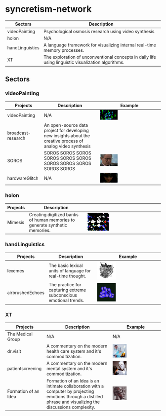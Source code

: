 # syncretism-network

| Sectors      | Description                                                  |
| ------------ | ------------------------------------------------------------ |
| videoPainting       | Psychological osmosis research using video synthesis.            |
| holon               | N/A            |
| handLinguistics     | A language framework for visualizing internal real-time memory processes.   |
| XT                  | The exploration of unconventional concepts in daily life using linguistic visualization algorithms.            |

## Sectors
### videoPainting

| Projects      | Description                                                  | Example  |
| ------------ | ------------------------------------------------------------ | --- |
| videoPainting    | N/A            | <img height="30%" width="30%" src="https://github.com/cskonopka/syncretism-network/blob/main/assets/vp_01.png"/> |
| broadcast-research    | An open-source data project for developing new insights about the creative process of analog video synthesis            |  |
| SOROS      | SOROS SOROS SOROS SOROS SOROS SOROS SOROS SOROS SOROS SOROS SOROS            |    <img height="30%" width="30%" src="https://github.com/cskonopka/syncretism-network/blob/main/assets/vp-soros.gif"/> |
| hardwareGlitch      | N/A            |   <img height="30%" width="30%" src="https://github.com/cskonopka/syncretism-network/blob/main/assets/vp-hardwareglitch.gif"/>  |

### holon
| Projects      | Description                                                  |  |
| ------------ | ------------------------------------------------------------ | --- | 
| Mimesis      | Creating digitized banks of human memories to generate synthetic memories.            |   <img height="30%" width="30%" src="https://github.com/cskonopka/syncretism-network/blob/main/assets/holon-mimesis.png"/> |

### handLinguistics
| Projects      | Description                                                  | Example |
| ------------ | ------------------------------------------------------------ | --- |
| lexemes             | The basic lexical units of language for real-time thought.            |    <img height="30%" width="30%" src="https://github.com/cskonopka/syncretism-network/blob/main/assets/hl-lexemes-01.png"/>   |
| airbrushedEchoes    | The practice for capturing extreme subconscious emotional trends.            |    <img height="30%" width="30%" src="https://github.com/cskonopka/syncretism-network/blob/main/assets/hl-airbrushedechoes.png"/> |

### XT
| Projects      | Description                                                  | Example |
| ------------ | ------------------------------------------------------------ | --- |
| The Medical Group                  | N/A            | N/A  |
| dr.visit                  | A commentary on the modern health care system and it's commoditization.            |   <img height="30%" width="30%" src="https://github.com/cskonopka/syncretism-network/blob/main/assets/xt-drvisit.jpg"/>  |
| patientscreening          | A commentary on the modern mental system and it's commoditization.            |    <img height="30%" width="30%" src="https://github.com/cskonopka/syncretism-network/blob/main/assets/xt-patientscreening.jpg"/>  |
| Formation of an Idea      | Formation of an Idea is an intimate collaboration with a computer by projecting emotions through a distilled phrase and visualizing the discussions complexity.            |    <img height="30%" width="30%" src="https://github.com/cskonopka/syncretism-network/blob/main/assets/xt-formationofanidea.webp"/>  |

